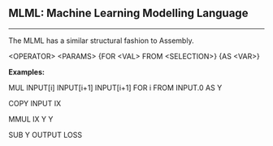 ## MLML: Machine Learning Modelling Language
---
The MLML has a similar structural fashion to Assembly.

&lt;OPERATOR&gt; &lt;PARAMS&gt; {FOR &lt;VAL&gt; FROM &lt;SELECTION&gt;} {AS &lt;VAR&gt;}

**Examples:**

MUL INPUT[i] INPUT[i+1] INPUT[i+1] FOR i FROM INPUT.0 AS Y

COPY INPUT IX

MMUL IX Y Y

SUB Y OUTPUT LOSS